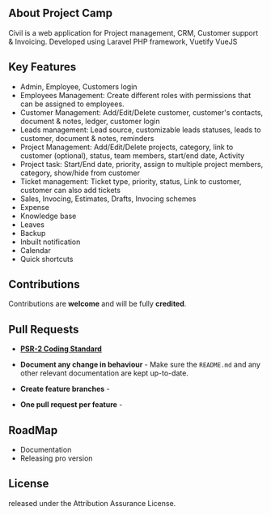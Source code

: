 ## About Project Camp

Civil is a web application for Project management, CRM, Customer support & Invoicing. Developed using Laravel PHP framework, Vuetify VueJS

## Key Features

- Admin, Employee, Customers login
- Employees Management: Create different roles with permissions that can be assigned to employees.
- Customer Management: Add/Edit/Delete customer, customer's contacts, document & notes, ledger, customer login
- Leads management: Lead source, customizable leads statuses, leads to customer, document & notes, reminders
- Project Management: Add/Edit/Delete projects, category, link to customer (optional), status, team members, start/end date, Activity
- Project task: Start/End date, priority, assign to multiple project members, category, show/hide from customer
- Ticket management: Ticket type, priority, status, Link to customer, customer can also add tickets
- Sales, Invocing, Estimates, Drafts, Invocing schemes
- Expense
- Knowledge base
- Leaves
- Backup
- Inbuilt notification
- Calendar
- Quick shortcuts


## Contributions
Contributions are **welcome** and will be fully **credited**.

## Pull Requests

- **[PSR-2 Coding Standard](https://github.com/php-fig/fig-standards/blob/master/accepted/PSR-2-coding-style-guide.md)** 

- **Document any change in behaviour** - Make sure the `README.md` and any other relevant documentation are kept up-to-date.

- **Create feature branches** -

- **One pull request per feature** - 

## RoadMap
- Documentation
- Releasing pro version

## License

released under the Attribution Assurance License. 
